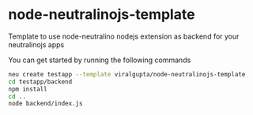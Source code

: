 # node-neutralinojs-template

Template to use node-neutralino nodejs extension as backend for your neutralinojs apps

You can get started by running the following commands

```bash
neu create testapp --template viralgupta/node-neutralinojs-template
cd testapp/backend
npm install
cd ..
node backend/index.js
```
